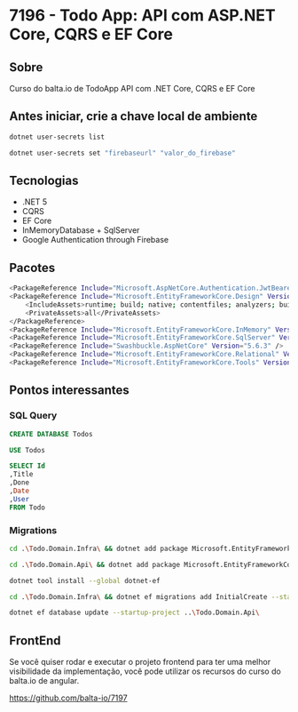 # 7196 - Todo App: API com ASP.NET Core, CQRS e EF Core

## Sobre

Curso do balta.io de TodoApp API com .NET Core, CQRS e EF Core

## Antes iniciar, crie a chave local de ambiente

```bash
dotnet user-secrets list
```

```bash
dotnet user-secrets set "firebaseurl" "valor_do_firebase"
```

## Tecnologias

- .NET 5
- CQRS
- EF Core
- InMemoryDatabase + SqlServer
- Google Authentication through Firebase

## Pacotes

```bash
<PackageReference Include="Microsoft.AspNetCore.Authentication.JwtBearer" Version="5.0.3" />
<PackageReference Include="Microsoft.EntityFrameworkCore.Design" Version="5.0.3">
    <IncludeAssets>runtime; build; native; contentfiles; analyzers; buildtransitive</IncludeAssets>
    <PrivateAssets>all</PrivateAssets>
</PackageReference>
<PackageReference Include="Microsoft.EntityFrameworkCore.InMemory" Version="5.0.3" />
<PackageReference Include="Microsoft.EntityFrameworkCore.SqlServer" Version="5.0.3" />
<PackageReference Include="Swashbuckle.AspNetCore" Version="5.6.3" />
<PackageReference Include="Microsoft.EntityFrameworkCore.Relational" Version="5.0.3" />
<PackageReference Include="Microsoft.EntityFrameworkCore.Tools" Version="5.0.3">
```

## Pontos interessantes

### SQL Query

```sql
CREATE DATABASE Todos

USE Todos

SELECT Id
,Title
,Done
,Date
,User
FROM Todo
```

### Migrations

```bash
cd .\Todo.Domain.Infra\ && dotnet add package Microsoft.EntityFrameworkCore.SqlServer
```

```bash
cd .\Todo.Domain.Api\ && dotnet add package Microsoft.EntityFrameworkCore.SqlServer
```

```bash
dotnet tool install --global dotnet-ef
```

```bash
cd .\Todo.Domain.Infra\ && dotnet ef migrations add InitialCreate --startup-project ..\Todo.Domain.Api\
```

```bash
dotnet ef database update --startup-project ..\Todo.Domain.Api\
```

## FrontEnd

Se você quiser rodar e executar o projeto frontend para ter uma melhor visibilidade da implementação, você pode utilizar os recursos do curso do balta.io de angular.

https://github.com/balta-io/7197